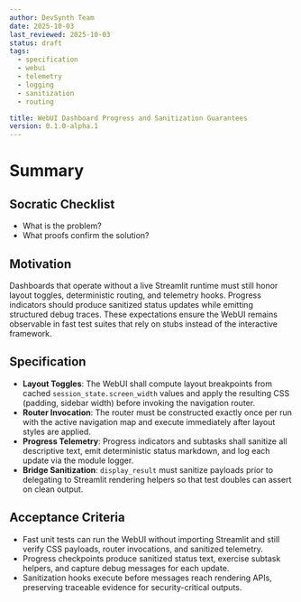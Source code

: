 ```yaml
---
author: DevSynth Team
date: 2025-10-03
last_reviewed: 2025-10-03
status: draft
tags:
  - specification
  - webui
  - telemetry
  - logging
  - sanitization
  - routing

title: WebUI Dashboard Progress and Sanitization Guarantees
version: 0.1.0-alpha.1
---
```


# Summary

## Socratic Checklist
- What is the problem?
- What proofs confirm the solution?

## Motivation
Dashboards that operate without a live Streamlit runtime must still honor layout
toggles, deterministic routing, and telemetry hooks. Progress indicators should
produce sanitized status updates while emitting structured debug traces. These
expectations ensure the WebUI remains observable in fast test suites that rely
on stubs instead of the interactive framework.

## Specification
- **Layout Toggles**: The WebUI shall compute layout breakpoints from cached
  `session_state.screen_width` values and apply the resulting CSS (padding,
  sidebar width) before invoking the navigation router.
- **Router Invocation**: The router must be constructed exactly once per run
  with the active navigation map and execute immediately after layout styles are
  applied.
- **Progress Telemetry**: Progress indicators and subtasks shall sanitize all
  descriptive text, emit deterministic status markdown, and log each update via
  the module logger.
- **Bridge Sanitization**: `display_result` must sanitize payloads prior to
  delegating to Streamlit rendering helpers so that test doubles can assert on
  clean output.

## Acceptance Criteria
- Fast unit tests can run the WebUI without importing Streamlit and still verify
  CSS payloads, router invocations, and sanitized telemetry.
- Progress checkpoints produce sanitized status text, exercise subtask helpers,
  and capture debug messages for each update.
- Sanitization hooks execute before messages reach rendering APIs, preserving
  traceable evidence for security-critical outputs.

